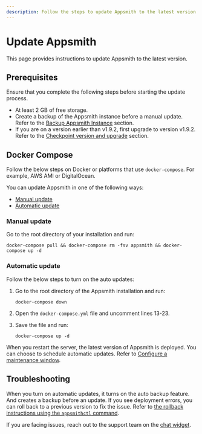 ```yaml
---
description: Follow the steps to update Appsmith to the latest version.
---
```


# Update Appsmith
This page provides instructions to update Appsmith to the latest version.

## Prerequisites
Ensure that you complete the following steps before starting the update process.

* At least 2 GB of free storage.
* Create a backup of the Appsmith instance before a manual update. Refer to the [Backup Appsmith Instance](/getting-started/setup/instance-management/appsmithctl#backup-appsmith-instance) section.
* If you are on a version earlier than v1.9.2, first upgrade to version v1.9.2. Refer to the [Checkpoint version and upgrade](/getting-started/setup/instance-management#checkpoint-version-and-upgrades) section.

## Docker Compose
Follow the below steps on Docker or platforms that use `docker-compose`. For example, AWS AMI or DigitalOcean.  

You can update Appsmith in one of the following ways:

* [Manual update](#manual-update)
* [Automatic update](#automatic-update)

### Manual update
Go to the root directory of your installation and run:

```
docker-compose pull && docker-compose rm -fsv appsmith && docker-compose up -d
```

### Automatic update

Follow the below steps to turn on the auto updates:

1. Go to the root directory of the Appsmith installation and run:

   ```
   docker-compose down
   ```

2. Open the `docker-compose.yml` file and uncomment lines 13-23.
3. Save the file and run:

   ```
   docker-compose up -d
   ```

When you restart the server, the latest version of Appsmith is deployed. You can choose to schedule automatic updates. Refer to [Configure a maintenance window](/getting-started/setup/instance-management/maintenance-window#adding-a-configurable-maintenance-window-for-appsmiths-auto-updates).

## Troubleshooting

When you turn on automatic updates, it turns on the auto backup feature. And creates a backup before an update. If you see deployment errors, you can roll back to a previous version to fix the issue. Refer to [the rollback instructions using the `appsmithctl` command](/getting-started/setup/instance-management/appsmithctl#restore-appsmith-instance). 

If you are facing issues, reach out to the support team on the <a href="#!" onclick="Intercom('show')">chat widget</a>.
